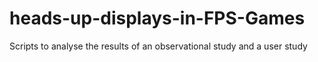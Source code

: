 # heads-up-displays-in-FPS-Games
Scripts to analyse the results of an observational study and a user study

